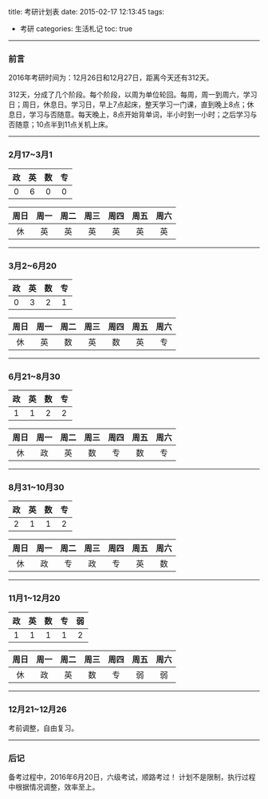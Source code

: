 title: 考研计划表
date: 2015-02-17 12:13:45
tags: 
- 考研
categories: 生活札记
toc: true
---

### 前言
2016年考研时间为：12月26日和12月27日，距离今天还有312天。

312天，分成了几个阶段。每个阶段，以周为单位轮回。每周，周一到周六，学习日；周日，休息日。学习日，早上7点起床，整天学习一门课，直到晚上8点；休息日，学习与否随意。每天晚上，8点开始背单词，半小时到一小时；之后学习与否随意；10点半到11点关机上床。

------
### 2月17~3月1
| 政 | 英 | 数 | 专 |
| :----:  | :----:  | :----:  | :----:  |
| 0  |  6 |  0 |  0 |

|  周日    |  周一   |   周二   |  周三  |  周四     |   周五  |  周六  |
| :----:   | :----:   | :----:  | :----:   | :----:  | :----:  | :----:  |
| 休       |   英     |   英    |   英     |   英    |   英    |   英   |
<!--more-->
------
### 3月2~6月20
| 政 | 英 | 数 | 专 |
| :----:  | :----:  | :----:  | :----:  |
| 0  |  3 |  2 |  1 |

|  周日    |  周一   |   周二   |  周三  |  周四     |   周五  |  周六  |
| :----:   | :----:   | :----:  | :----:   | :----:  | :----:  | :----:  |
| 休       |   英     |  数     |   英     |   数    |   英    |   专   |

------
### 6月21~8月30
| 政 | 英 | 数 | 专 |
| :----:  | :----:  | :----:  | :----:  |
| 1  |  1 |  2 |  2 |

|  周日    |  周一   |   周二   |  周三  |  周四     |   周五  |  周六  |
| :----:   | :----:   | :----:  | :----:   | :----:  | :----:  | :----:  |
| 休       |   政     |  英     |   数     |   专    |   数    |   专   |

------

### 8月31~10月30
| 政 | 英 | 数 | 专 |
| :----:  | :----:  | :----:  | :----:  |
| 2  |  1 |  1 |  2 |

|  周日    |  周一   |   周二   |  周三  |  周四     |   周五  |  周六  |
| :----:   | :----:   | :----:  | :----:   | :----:  | :----:  | :----:  |
| 休       |   政     |  专     |   政     |   专    |   英    |   数   |

------

### 11月1~12月20
| 政 | 英 | 数 | 专 | 弱 |
| :----:  | :----:  | :----:  | :----:  | :----:  |
| 1  |  1 |  1 |  1 | 2  |

|  周日    |  周一   |   周二   |  周三  |  周四     |   周五  |  周六  |
| :----:   | :----:   | :----:  | :----:   | :----:  | :----:  | :----:  |
| 休       |   政     |  英     |   数     |   专    |   弱    |   弱   |

------

### 12月21~12月26
考前调整，自由复习。

------

### 后记
备考过程中，2016年6月20日，六级考试，顺路考过！
计划不是限制，执行过程中根据情况调整，效率至上。
